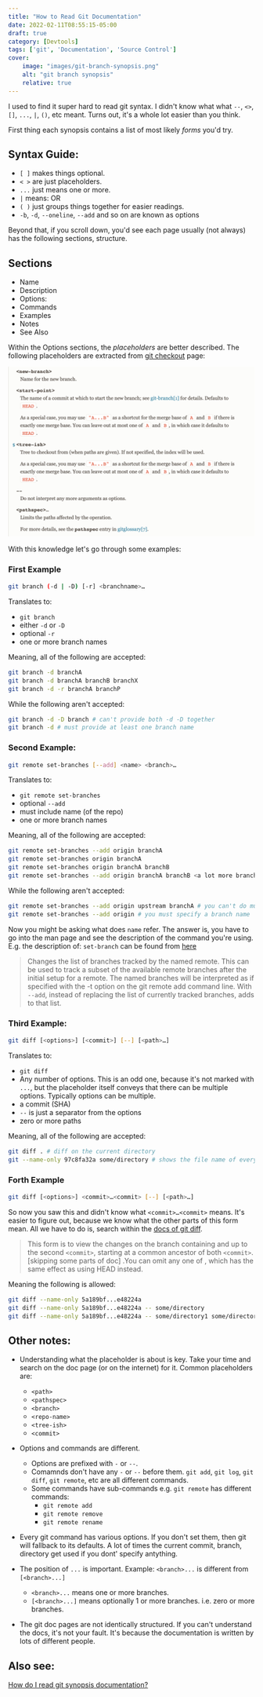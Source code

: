 ```yaml
---
title: "How to Read Git Documentation"
date: 2022-02-11T08:55:15-05:00
draft: true
category: [Devtools]
tags: ['git', 'Documentation', 'Source Control']
cover: 
    image: "images/git-branch-synopsis.png"
    alt: "git branch synopsis"
    relative: true
---
```


I used to find it super hard to read git syntax. I didn't know what what `--`, `<>`, `[]`, `...`, `|`, `()`, etc meant. 
Turns out, it's a whole lot easier than you think. 

First thing each synopsis contains a list of most likely _forms_ you'd try. 

## Syntax Guide:

- `[ ]` makes things optional.
- `< >` are just placeholders. 
- `...` just means one or more. 
- `|` means: OR
- `( )` just groups things together for easier readings.
- `-b`, `-d`, `--oneline`, `--add` and so on are known as options

Beyond that, if you scroll down, you'd see each page usually (not always) has the following sections, structure. 

## Sections

- Name
- Description
- Options:
- Commands
- Examples
- Notes 
- See Also  

Within the Options sections, the _placeholders_ are better described. The following placeholders are extracted from [git checkout](https://git-scm.com/docs/git-checkout) page:

![git checkout placeholders](images/git-checkout-placeholders.png "git checkout placeholders. These are within the Options sections.")

With this knowledge let's go through some examples: 

### First Example
```bash
git branch (-d | -D) [-r] <branchname>…​
```
Translates to:

- `git branch`
- either `-d` or `-D`
- optional `-r`
- one or more branch names

Meaning, all of the following are accepted: 

```bash
git branch -d branchA
git branch -d branchA branchB branchX
git branch -d -r branchA branchP
```

While the following aren't accepted:

```bash
git branch -d -D branch # can't provide both -d -D together
git branch -d # must provide at least one branch name
```

### Second Example:  
```bash
git remote set-branches [--add] <name> <branch>…​
```

Translates to: 
- `git remote set-branches`
- optional `--add`
- must include name (of the repo)
- one or more branch names

Meaning, all of the following are accepted: 

```bash
git remote set-branches --add origin branchA
git remote set-branches origin branchA
git remote set-branches origin branchA branchB
git remote set-branches --add origin branchA branchB <a lot more branches> branchX
```

While the following aren't accepted:

```bash
git remote set-branches --add origin upstream branchA # you can't do multiple repos. Only multiple branches
git remote set-branches --add origin # you must specify a branch name
```

Now you might be asking what does `name` refer. The answer is, you have to go into the man page and see the description of the command you're using. E.g. the description of: `set-branch` can be found from [here](https://git-scm.com/docs/git-remote#Documentation/git-remote.txt-emset-branchesem) 

> Changes the list of branches tracked by the named remote. This can be used to track a subset of the available remote branches after the initial setup for a remote.
> The named branches will be interpreted as if specified with the -t option on the git remote add command line.
> With `--add`, instead of replacing the list of currently tracked branches, adds to that list.


### Third Example: 

```bash
git diff [<options>] [<commit>] [--] [<path>…​]
```

Translates to: 
- `git diff`
- Any number of options. This is an odd one, because it's not marked with `...`, but the placeholder itself conveys that there can be multiple options. Typically options can be multiple.
- a commit (SHA)
- `--` is just a separator from the options
- zero or more paths

Meaning, all of the following are accepted: 

```bash
git diff . # diff on the current directory
git --name-only 97c8fa32a some/directory # shows the file name of every thing changed (from only inside some/directory) between the current index and the `97c8fa32a` commit 
```


### Forth Example

```bash
git diff [<options>] <commit>…​<commit> [--] [<path>…​]
```

So now you saw this and didn't know what `<commit>…​<commit>` means. It's easier to figure out, because we know what the other parts of this form mean. All we have to do is, search within the [docs of git diff](https://git-scm.com/docs/git-diff). 
> This form is to view the changes on the branch containing and up to the second `<commit>`, starting at a common ancestor of both `<commit>`. [skipping some parts of doc] .You can omit any one of <commit>, which has the same effect as using HEAD instead.

Meaning the following is allowed: 

```bash
git diff --name-only 5a189bf...e48224a
git diff --name-only 5a189bf...e48224a -- some/directory
git diff --name-only 5a189bf...e48224a -- some/directory1 some/directory2
```

## Other notes:

- Understanding what the placeholder is about is key. Take your time and search on the doc page (or on the internet) for it. Common placeholders are: 
    - `<path>`
    - `<pathspec>`
    - `<branch>`
    - `<repo-name>`
    - `<tree-ish>`
    - `<commit>`

- Options and commands are different. 
    - Options are prefixed with `-` or `--`. 
    - Comamnds don't have any `-` or `--` before them. `git add`, `git log`, `git diff`, `git remote`, etc are all different commands. 
    - Some commands have sub-commands e.g. `git remote` has different commands:
        - `git remote add`
        - `git remote remove`
        - `git remote rename`
- Every git command has various options. If you don't set them, then git will fallback to its defaults. A lot of times the current commit, branch, directory get used if you dont' specify antything. 

- The position of `...` is important. Example:  `<branch>...` is different from `[<branch>...]`
    - `<branch>...` means one or more branches.
    - `[<branch>...]` means optionally 1 or more branches. i.e. zero or more branches.


- The git doc pages are not identically structured. If you can't understand the docs, it's not your fault. It's because the documentation is written by lots of different people. 

## Also see: 

[How do I read git synopsis documentation?](https://stackoverflow.com/questions/60906410/how-do-i-read-git-synopsis-documentation/60906506#60906506)
